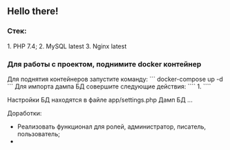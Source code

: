 <h2>Hello there!</h2>

<h3>Стек:</h3>
1. PHP 7.4;
2. MySQL latest
3. Nginx latest


<h3>Для работы с проектом, поднимите docker контейнер</h3>
Для поднятия контейнеров запустите команду:
```
docker-compose up -d 
```
Для импорта дампа БД совершите следующие действия:
````
1. 
````


Настройки БД находятся в файле app/settings.php
Дамп БД ...

Доработки:
- Реализовать функционал для ролей, администратор, писатель, пользователь;
- 